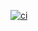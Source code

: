 [![ci](https://github.com/Davidops-cmd/test/actions/workflows/ci.yml/badge.svg)](https://github.com/Davidops-cmd/test/actions/workflows/ci.yml)
